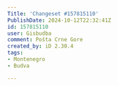 ```yaml
---
Title: 'Changeset #157815110'
PublishDate: 2024-10-12T22:32:41Z
id: 157815110
user: Gisbudba
comment: Pošta Crne Gore
created_by: iD 2.30.4
tags:
- Montenegro
- Budva

---
```

